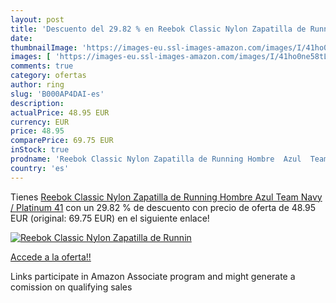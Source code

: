 ```yaml
---
layout: post
title: 'Descuento del 29.82 % en Reebok Classic Nylon Zapatilla de Runnin'
date: 
thumbnailImage: 'https://images-eu.ssl-images-amazon.com/images/I/41ho0ne58tL._SL200_.jpg'
images: [ 'https://images-eu.ssl-images-amazon.com/images/I/41ho0ne58tL._SL200_.jpg' ]
comments: true
category: ofertas
author: ring
slug: 'B000AP4DAI-es'
description:
actualPrice: 48.95 EUR
currency: EUR
price: 48.95
comparePrice: 69.75 EUR
inStock: true
prodname: 'Reebok Classic Nylon Zapatilla de Running Hombre  Azul  Team Navy / Platinum   41'
country: 'es'
---
```


Tienes [Reebok Classic Nylon Zapatilla de Running Hombre  Azul  Team Navy / Platinum   41](https://www.amazon.es/dp/B000AP4DAI/?tag=tolees-21) con un 29.82 % de descuento con precio de oferta de 48.95 EUR (original: 69.75 EUR) en el siguiente enlace!

[![Reebok Classic Nylon Zapatilla de Runnin](https://images-eu.ssl-images-amazon.com/images/I/41ho0ne58tL._SL200_.jpg)](https://www.amazon.es/dp/B000AP4DAI/?tag=tolees-21)

[Accede a la oferta!!](https://www.amazon.es/dp/B000AP4DAI/?tag=tolees-21)

Links participate in Amazon Associate program and might generate a comission on qualifying sales


